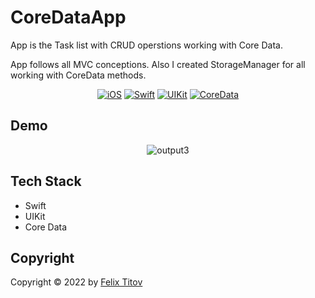 # CoreDataApp

App is the Task list with CRUD operstions working with Core Data.

App follows all MVC conceptions. Also I created StorageManager for all working with CoreData methods.

<div align="center">
  
  [![iOS](https://img.shields.io/badge/iOS-15.5-blue)](https://www.apple.com/ru/ios/ios-15/)
  [![Swift](https://img.shields.io/badge/Swift-5.5-orange)](https://developer.apple.com/documentation/swift)
  [![UIKit](https://img.shields.io/badge/UIKit-%20LTS-yellowgreen)](https://developer.apple.com/documentation/uikit)
  [![CoreData](https://img.shields.io/static/v1?label=CoreData&message=LTS&color=ffffff)](https://developer.apple.com/documentation/coredata/)
  
</div>

## Demo

<div align="center">

![output3](https://user-images.githubusercontent.com/56549889/182024562-fc621ca3-d929-44d7-90a1-197a19e07009.gif)

</div>

## Tech Stack

* Swift
* UIKit
* Core Data

## Copyright

Copyright © 2022 by [Felix Titov](https://github.com/filtitov2001)
